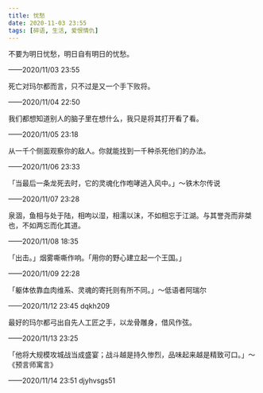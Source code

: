 ```yaml
---
title: 忧愁
date: 2020-11-03 23:55
tags: [碎语, 生活, 爱恨情仇]
---
```


不要为明日忧愁，明日自有明日的忧愁。

——2020/11/03 23:55

死亡对玛尔都而言，只不过是又一个手下败将。

——2020/11/04 22:50

我们都想知道别人的脑子里在想什么，我只是将其打开看了看。

——2020/11/05 23:18

从一千个侧面观察你的敌人。你就能找到一千种杀死他们的办法。

——2020/11/06 23:33

「当最后一条龙死去时，它的灵魂化作咆哮逃入风中。」～铁木尔传说

——2020/11/07 23:28

泉涸，鱼相与处于陆，相呴以湿，相濡以沫，不如相忘于江湖。与其誉尧而非桀也，不如两忘而化其道。

——2020/11/08 18:35

「出击。」烟雾嘶嘶作响。「用你的野心建立起一个王国。」

——2020/11/09 22:28

「躯体依靠血肉维系、灵魂的寄托则有所不同。」～低语者阿瑞尔

——2020/11/12 23:45 dqkh209

最好的玛尔都弓出自先人工匠之手，以龙骨雕身，借风作弦。

——2020/11/13 23:25

「他将大规模攻城战当成盛宴；战斗越是持久惨烈，品味起来越是精致可口。」～《预言师寓言》

——2020/11/14 23:51 djyhvsgs51
